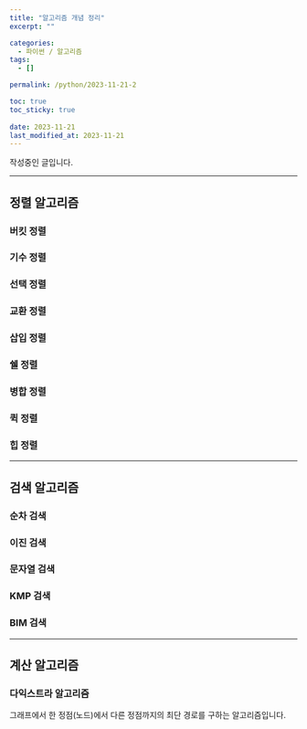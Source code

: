 ```yaml
---
title: "알고리즘 개념 정리"
excerpt: ""

categories:
  - 파이썬 / 알고리즘
tags:
  - []

permalink: /python/2023-11-21-2

toc: true
toc_sticky: true
 
date: 2023-11-21
last_modified_at: 2023-11-21
---
```


작성중인 글입니다.

---

## 정렬 알고리즘


### 버킷 정렬


### 기수 정렬


### 선택 정렬


### 교환 정렬


### 삽입 정렬


### 쉘 정렬


### 병합 정렬


### 퀵 정렬


### 힙 정렬

---

## 검색 알고리즘


### 순차 검색


### 이진 검색


### 문자열 검색


### KMP 검색


### BIM 검색

---

## 계산 알고리즘


### 다익스트라 알고리즘
그래프에서 한 정점(노드)에서 다른 정점까지의 최단 경로를 구하는 알고리즘입니다.